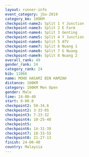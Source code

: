 ```yaml
---
layout: runner-info 
event_category: jbu-2019 
category_km: 100KM 
checkpoint-name2: Split 1 Y Junction  
checkpoint-name3: Split 2 E Farm  
checkpoint-name4: Split 3 Genting  
checkpoint-name5: Split 4 Y Junction 
checkpoint-name6: Split 5 ATV 
checkpoint-name7: Split 6 Nuang 1 
checkpoint-name8: Split 7 G Nuang 
checkpoint-name9: Split 8 Nuang 2 
overall_rank: 49
gender_rank: 24
category_rank: 24
bib: 11066
name: MOHD HASARI BIN HAMZAH
distance: 100KM
category: 100KM Men Open
gender: Male
time: 24-00-40
start: 0-00.0
checkpoint2: 50-34.6
checkpoint2: 3-33-05
checkpoint3: 7-23-32
checkpoint4: 10-25-40
checkpoint5: 
checkpoint6: 14-31-39
checkpoint7: 18-33-55
checkpoint8: 21-27-13
finish: 24-00-40
country: Malaysia
---
```

